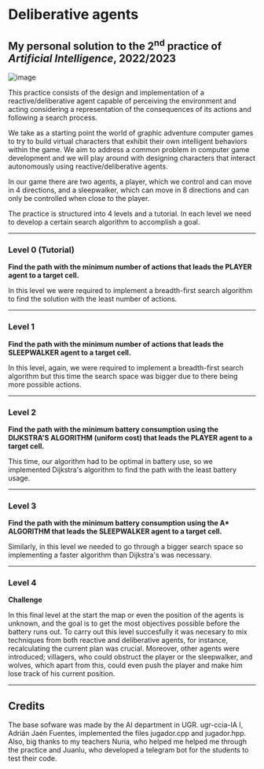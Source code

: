 # Deliberative agents
## My personal solution to the 2<sup>nd</sup> practice of *Artificial Intelligence*, 2022/2023

![image](https://github.com/Mayhem929/practica2/assets/76180710/544a850f-1e2b-4ac8-8f3d-d132505e4885)


This practice consists of the design and implementation of a reactive/deliberative agent capable of perceiving the environment and acting considering a representation of the consequences of its actions and following a search process.

We take as a starting point the world of graphic adventure computer games to try to build virtual characters that exhibit their own intelligent behaviors within the game. We aim to address a common problem in computer game development and we will play around with designing characters that interact autonomously using reactive/deliberative agents.

In our game there are two agents, a player, which we control and can move in 4 directions, and a sleepwalker, which can move in 8 directions and can only be controlled when close to the player.

The practice is structured into 4 levels and a tutorial. In each level we need to develop a certain search algorithm to accomplish a goal.

---

### Level 0 (Tutorial)

**Find the path with the minimum number of actions that leads the PLAYER agent to a target cell.**

In this level we were required to implement a breadth-first search algorithm to find the solution with the least number of actions.

---

### Level 1

**Find the path with the minimum number of actions that leads the SLEEPWALKER agent to a target cell.**

In this level, again, we were required to implement a breadth-first search algorithm but this time the search space was bigger due to there being more possible actions.

---

### Level 2

**Find the path with the minimum battery consumption using the DIJKSTRA'S ALGORITHM (uniform cost) that leads the PLAYER agent to a target cell.**

This time, our algorithm had to be optimal in battery use, so we implemented Dijkstra's algorithm to find the path with the least battery usage.

---

### Level 3

**Find the path with the minimum battery consumption using the A\* ALGORITHM that leads the SLEEPWALKER agent to a target cell.**

Similarly, in this level we needed to go through a bigger search space so implementing a faster algorithm than Dijkstra's was necessary.

---

### Level 4

**Challenge**

In this final level at the start the map or even the position of the agents is unknown, and the goal is to get the most objectives possible before the battery runs out. To carry out this level succesfully it was necesary to mix techniques from both reactive and deliberative agents, for instance, recalculating the current plan was crucial. Moreover, other agents were introduced; villagers, who could obstruct the player or the sleepwalker, and wolves, which apart from this, could even push the player and make him lose track of his current position.

---

## Credits
The base sofware was made by the AI department in UGR. ugr-ccia-IA 
I, Adrián Jaén Fuentes, implemented the files jugador.cpp and jugador.hpp.
Also, big thanks to my teachers Nuria, who helped me helped me through the practice and Juanlu, who developed a telegram bot for the students to test their code. 


